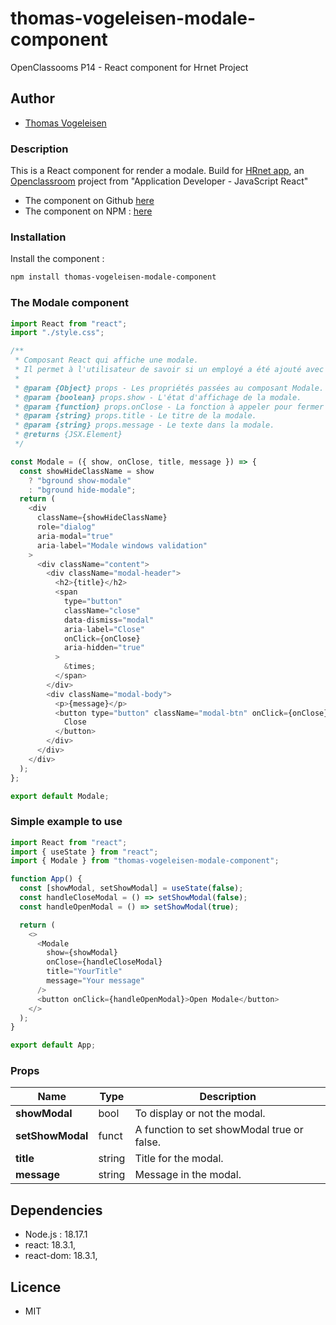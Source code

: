 # thomas-vogeleisen-modale-component

OpenClassooms P14 - React component for Hrnet Project

## Author

- [Thomas Vogeleisen](https://github.com/ThomasVogeleisen/)

### Description

This is a React component for render a modale. Build for [HRnet app](https://github.com/OpenClassrooms-Student-Center/P12_Front-end), an [Openclassroom](https://openclassrooms.com/) project from "Application Developer - JavaScript React"

- The component on Github [here](https://github.com/ThomasVogeleisen/hrnet-react-component)
- The component on NPM : [here](https://www.npmjs.com/package/thomas-vogeleisen-modale-component)

### Installation

Install the component :

```bash
npm install thomas-vogeleisen-modale-component
```

### The Modale component

```javascript
import React from "react";
import "./style.css";

/**
 * Composant React qui affiche une modale.
 * Il permet à l'utilisateur de savoir si un employé a été ajouté avec succès.
 *
 * @param {Object} props - Les propriétés passées au composant Modale.
 * @param {boolean} props.show - L'état d'affichage de la modale.
 * @param {function} props.onClose - La fonction à appeler pour fermer la modale.
 * @param {string} props.title - Le titre de la modale.
 * @param {string} props.message - Le texte dans la modale.
 * @returns {JSX.Element}
 */

const Modale = ({ show, onClose, title, message }) => {
  const showHideClassName = show
    ? "bground show-modale"
    : "bground hide-modale";
  return (
    <div
      className={showHideClassName}
      role="dialog"
      aria-modal="true"
      aria-label="Modale windows validation"
    >
      <div className="content">
        <div className="modal-header">
          <h2>{title}</h2>
          <span
            type="button"
            className="close"
            data-dismiss="modal"
            aria-label="Close"
            onClick={onClose}
            aria-hidden="true"
          >
            &times;
          </span>
        </div>
        <div className="modal-body">
          <p>{message}</p>
          <button type="button" className="modal-btn" onClick={onClose}>
            Close
          </button>
        </div>
      </div>
    </div>
  );
};

export default Modale;
```

### Simple example to use

```javascript
import React from "react";
import { useState } from "react";
import { Modale } from "thomas-vogeleisen-modale-component";

function App() {
  const [showModal, setShowModal] = useState(false);
  const handleCloseModal = () => setShowModal(false);
  const handleOpenModal = () => setShowModal(true);

  return (
    <>
      <Modale
        show={showModal}
        onClose={handleCloseModal}
        title="YourTitle"
        message="Your message"
      />
      <button onClick={handleOpenModal}>Open Modale</button>
    </>
  );
}

export default App;
```

### Props

| Name             | Type   | Description                                |
| ---------------- | ------ | ------------------------------------------ |
| **showModal**    | bool   | To display or not the modal.               |
| **setShowModal** | funct  | A function to set showModal true or false. |
| **title**        | string | Title for the modal.                       |
| **message**      | string | Message in the modal.                      |

## Dependencies

- Node.js : 18.17.1
- react: 18.3.1,
- react-dom: 18.3.1,

## Licence

- MIT
